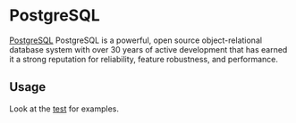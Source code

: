 # PostgreSQL

[PostgreSQL](https://www.postgresql.org/) PostgreSQL is a powerful, open source object-relational database system with over 30 years of active development that has earned it a strong reputation for reliability, feature robustness, and performance.

## Usage

Look at the [test](postgres-container.test.ts) for examples.
